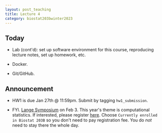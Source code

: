 ```yaml
---
layout: post_teaching
title: Lecture 4
category: biostat203bwinter2023
---
```


## Today

* Lab (cont'd): set up software environment for this course, reproducing lecture notes, set up homework, etc.

* Docker.

* Git/GitHub.

## Announcement

* HW1 is due Jan 27th @ 11:59pm. Submit by tagging `hw1_submission`.

* FYI. [Lange Symposium](https://langesymposium.github.io/Lange-Symposium/) on Feb 3. This year's theme is computational statistics. If interested, please register [here](https://uclahs.az1.qualtrics.com/jfe/form/SV_8bJEdJEKUs53aCy). Choose `Currently enrolled in Biostat 203B` so you don't need to pay registration fee. You do *not* need to stay there the whole day. 
